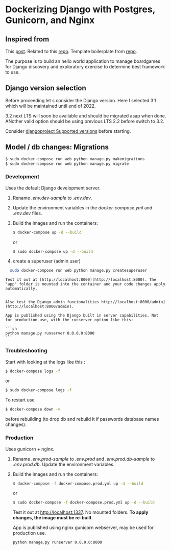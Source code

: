 # Dockerizing Django with Postgres, Gunicorn, and Nginx

## Inspired from

This [post](https://testdriven.io/dockerizing-django-with-postgres-gunicorn-and-nginx).
Related to this [repo](https://github.com/testdrivenio/django-on-docker).
Template boilerplate from [repo](https://github.com/Papagoat/django-bootstrap4-boilerplate).

The purpose is to build an hello world application to manage boardgames for Django discovery and exploratory exercise to determine best framework to use.

## Django version selection

Before proceeding let s consider the Django version.
Here I selected 3.1 which will be maintained until end of 2022.

3.2 next LTS will soon be available and should be migrated asap when done. ANother valid option should be using previous LTS 2.2 before switch to 3.2.

Consider [djangoproject Supported versions](https://www.djangoproject.com/download/) before starting.


## Model / db changes: Migrations

```sh
$ sudo docker-compose run web python manage.py makemigrations
$ sudo docker-compose run web python manage.py migrate
```

### Development

Uses the default Django development server.

1. Rename *.env.dev-sample* to *.env.dev*.
1. Update the environment variables in the *docker-compose.yml* and *.env.dev* files.
1. Build the images and run the containers:
    ```sh
    $ docker-compose up -d --build
    ```

    or

    ```sh
    $ sudo docker-compose up -d --build
    ```
1. create a superuser (admin user)
```sh
  sudo docker-compose run web python manage.py createsuperuser
```

    Test it out at [http://localhost:8000](http://localhost:8000). The "app" folder is mounted into the container and your code changes apply automatically.


    Also test the Django admin funcionalities http://localhost:8000/admin](http://localhost:8000/admin).

    App is published using the Django built in server capabilities. Not for production use, with the runserver option like this:

    ```sh
    python manage.py runserver 0.0.0.0:8000
    ```

### Troubleshooting

Start with looking at the logs like this :

```sh
$ docker-compose logs -f
```

or

```sh
$ sudo docker-compose logs -f
```

To restart use
```sh
$ docker-compose down -v
```
before rebuilding (to drop db and rebuild it if passwords database names changes).


### Production

Uses gunicorn + nginx.

1. Rename *.env.prod-sample* to *.env.prod* and *.env.prod.db-sample* to *.env.prod.db*. Update the environment variables.
1. Build the images and run the containers:

    ```sh
    $ docker-compose -f docker-compose.prod.yml up -d --build
    ```
    or

    ```sh
    $ sudo docker-compose -f docker-compose.prod.yml up -d --build
    ```    

    Test it out at [http://localhost:1337](http://localhost:1337). No mounted folders. **To apply changes, the image must be re-built**.

    App is published using nginx gunicorn webserver, may be used for production use.

    ```sh
    python manage.py runserver 0.0.0.0:8000
    ```
